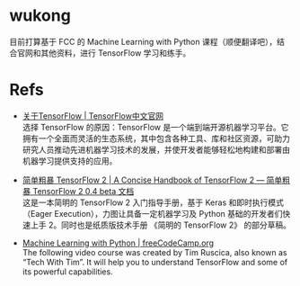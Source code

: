 # wukong
目前打算基于 FCC 的 Machine Learning with Python 课程（顺便翻译吧），结合官网和其他资料，进行 TensorFlow 学习和练手。


# Refs
- [关于TensorFlow | TensorFlow中文官网](https://www.tensorflow.org/)  
  选择 TensorFlow 的原因：TensorFlow 是一个端到端开源机器学习平台。它拥有一个全面而灵活的生态系统，其中包含各种工具、库和社区资源，可助力研究人员推动先进机器学习技术的发展，并使开发者能够轻松地构建和部署由机器学习提供支持的应用。

- [简单粗暴 TensorFlow 2 | A Concise Handbook of TensorFlow 2 — 简单粗暴 TensorFlow 2 0.4 beta 文档](https://tf.wiki/zh_hans/)  
  这是一本简明的 TensorFlow 2 入门指导手册，基于 Keras 和即时执行模式（Eager Execution），力图让具备一定机器学习及 Python 基础的开发者们快速上手  2。同时也是纸质版技术手册 《简明的 TensorFlow 2》 的部分草稿。

- [Machine Learning with Python | freeCodeCamp.org](https://chinese.freecodecamp.org/learn/machine-learning-with-python/)  
  The following video course was created by Tim Ruscica, also known as “Tech With Tim”. It will help you to understand TensorFlow and some of its powerful capabilities.
